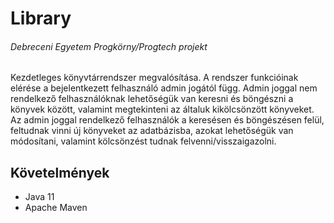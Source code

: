 # Library
###### Debreceni Egyetem Progkörny/Progtech projekt

Kezdetleges könyvtárrendszer megvalósítása. A rendszer funkcióinak elérése a bejelentkezett felhasználó admin jogától függ.
Admin joggal nem rendelkező felhasználóknak lehetőségük van keresni és böngészni a könyvek között, valamint megtekinteni
az általuk kikölcsönzött könyveket. Az admin joggal rendelkező felhasználók a keresésen és böngészésen felül,
feltudnak vinni új könyveket az adatbázisba, azokat lehetőségük van módosítani, valamint kölcsönzést tudnak felvenni/visszaigazolni.

## Követelmények

- Java 11
- Apache Maven